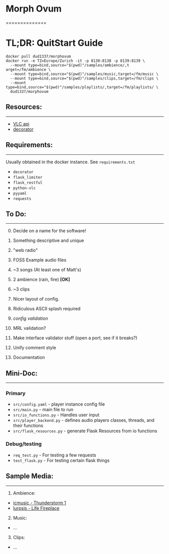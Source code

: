 # Morph Ovum
==============

# TL;DR: QuitStart Guide
```
docker pull dud1337/morphovum
docker run -e TZ=Europe/Zurich -it -p 8138:8138 -p 8139:8139 \
  --mount type=bind,source="$(pwd)"/samples/ambience/,t arget=/fm/ambience \
  --mount type=bind,source="$(pwd)"/samples/music,target=/fm/music \
  --mount type=bind,source="$(pwd)"/samples/clips,target=/fm/clips \
  --mount type=bind,source="$(pwd)"/samples/playlists/,target=/fm/playlists/ \
  dud1337/morphovum
```

## Resources:
----------
* [VLC api](https://www.olivieraubert.net/vlc/python-ctypes/doc/)
* [decorator](https://github.com/micheles/decorator/blob/master/docs/documentation.md)

## Requirements:
-------------
Usually obtained in the docker instance. See `requirements.txt`
* `decorator`
* `flask_limiter`
* `flask_restful`
* `python-vlc`
* `pyyaml`
* `requests`

## To Do:
----------
0. Decide on a name for the software!
 1. Something descriptive and unique
 2. "web radio"

1. FOSS Example audio files
 1. ~3 songs (At least one of Matt's)
 2. 2 ambience (rain, fire) **[OK]**
 3. ~3 clips

2. Nicer layout of config.
 1. Ridiculous ASCII splash required

3. *config validation*
 1. MRL validation?
 2. Make interface validator stuff (open a port, see if it breaks?)

4. Unify comment style

5. Documentation

## Mini-Doc:
---------------
### Primary
* `src/config.yaml` - player instance config file
* `src/main.py` - main file to run
* `src/io_functions.py` - Handles user input
* `src/player_backend.py` - defines audio players classes, threads, and their functions
* `src/flask_resources.py` - generate Flask Resources from io functions

### Debug/testing
* `req_test.py` - For testing a few requests
* `test_flask.py` - For testing certain flask things

## Sample Media:
------------
1. Ambience:
 * [icmusic - Thunderstorm 1](https://freesound.org/people/icmusic/sounds/37564/)
 * [lurpsis - Life Fireplace](https://freesound.org/people/lurpsis/sounds/444127/)
2. Music:
 * ...
3. Clips:
 * ...
